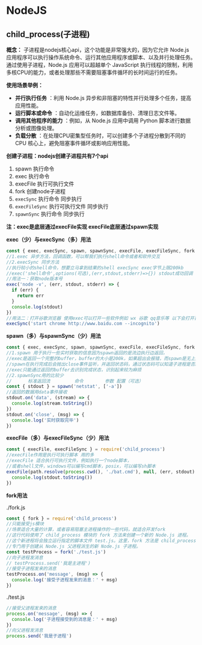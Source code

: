 # NodeJS
## child_process(子进程)

**概念：** 子进程是nodejs核心api，这个功能是非常强大的，因为它允许 Node.js 应用程序可以执行操作系统命令、运行其他应用程序或脚本、以及并行处理任务。通过使用子进程，Node.js 应用可以超越单个 JavaScript 执行线程的限制，利用多核CPU的能力，或者处理那些不需要阻塞事件循环的长时间运行的任务。

**使用场景举例：**

- **并行执行任务** ：利用 Node.js 异步和非阻塞的特性并行处理多个任务，提高应用性能。
- **运行脚本或命令** ：自动化运维任务，如数据库备份、清理日志文件等。
- **调用其他程序的能力** ：例如，从 Node.js 应用中调用 Python 脚本进行数据分析或图像处理。
- **负载分散** ：在处理CPU密集型任务时，可以创建多个子进程分散到不同的 CPU 核心上，避免阻塞事件循环或影响应用性能。

**创建子进程：nodejs创建子进程共有7个api**

1. spawn 执行命令
2. exec 执行命令
3. execFile 执行可执行文件
4. fork 创建node子进程
5. `execSync` 执行命令 同步执行
6. `execFileSync` 执行可执行文件 同步执行
7. `spawnSync` 执行命令 同步执行

**注：exec是底层通过execFile实现 execFile底层通过spawn实现**

**exec（少）与execSync（多）用法**

```js
const { exec, execSync, spawn, spawnSync, execFile, execFileSync, fork } = require('child_process')
//1.exec 异步方法，回调函数，可以帮我们执行shell命令或者和软件交互
//2.execSync 同步方法
//执行较小的shell命令，想要立马拿到结果的shell execSync exec字节上限200kb
//exec('shell命令',options(可选),(err,stdout,stderr)=>{}) stdout成功回调 stderr失败回调
//用法一：获取node版本号
exec('node -v', (err, stdout, stderr) => {
  if (err) {
    return err
  }
  console.log(stdout)
})
//用法二：打开谷歌浏览器 使用exec可以打开一些软件例如 wx 谷歌 qq音乐等 以下会打开百度并且进入无痕模式
execSync('start chrome http://www.baidu.com --incognito')
```

**spawn（多）与spawnSync（少）用法**

```js
const { exec, execSync, spawn, spawnSync, execFile, execFileSync, fork } = require('child_process')
//1.spawn 用于执行一些实时获取的信息因为spawn返回的是流边执行边返回，
//exec是返回一个完整的buffer，buffer的大小是200k，如果超出会报错，而spawn是无上限的。
//spawn在执行完成后会抛出close事件监听，并返回状态码，通过状态码可以知道子进程是否顺利执行。
//exec只能通过返回的buffer去识别完成状态，识别起来较为麻烦
//2.spawnSync用的比较少
//      标准返回流         命令        参数 配置（可选）
const { stdout } = spawn('netstat', ['-a'])
//返回的数据用data事件接收
stdout.on('data', (stream) => {
  console.log(stream.toString())
})
stdout.on('close', (msg) => {
  console.log('实时获取完毕')
})
```

**execFile（多）与execFileSync（少）用法**

```js
const { execFile, execFileSync } = require('child_process')
//execFile作用是执行可执行脚本 用的多
//execFile 适合执行可执行文件，例如执行一个node脚本，
//或者shell文件，windows可以编写cmd脚本，posix，可以编写sh脚本
execFile(path.resolve(process.cwd(), './bat.cmd'), null, (err, stdout) => {
  console.log(stdout.toString())
})
```

**fork用法**

./fork.js

```js
const { fork } = require('child_process')
//只能接受js模块
//场景适合大量的计算，或者容易阻塞主进程操作的一些代码，就适合开发fork 
//这行代码使用了 child_process 模块的 fork 方法来创建一个新的 Node.js 进程。
//这个新进程将会独立运行指定的脚本文件 test.js。这里，fork 方法是 child_process 模块的一部分，
//专门用于创建从 Node.js 父进程派生的新 Node.js 子进程。
const testProcess = fork('./test.js')
//向子进程发消息
// testProcess.send('我是主进程')
//接受子进程发来的消息
testProcess.on('message', (msg) => {
  console.log('接受子进程发来的消息：' + msg)
})
```

./test.js

```js
//接受父进程发来的消息
process.on('message', (msg) => {
  console.log('子进程接受到的消息是：' + msg)
})
//向父进程发消息
process.send('我是子进程')
```